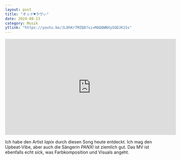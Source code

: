 ```yaml
---
layout: post
title: "オッド♥ラヴぃ"
date: 2024-08-13
category: Musik
ytlink: "https://youtu.be/JL8hKr7MZQ8?si=MAQQWNXySGDJK1Ss"
---
```


<iframe width="560" height="315" src="https://www.youtube.com/embed/JL8hKr7MZQ8?si=MAQQWNXySGDJK1Ss&amp;controls=0" title="YouTube video player" frameborder="0" allow="accelerometer; autoplay; clipboard-write; encrypted-media; gyroscope; picture-in-picture; web-share" referrerpolicy="strict-origin-when-cross-origin" allowfullscreen></iframe>

Ich habe den Artist _lapix_ durch diesen Song heute entdeckt. Ich mag den Upbeat-Vibe, aber auch die Sängerin _PANXI_
ist ziemlich gut. Das MV ist ebenfalls echt sick, was Farbkomposition und Visuals angeht.